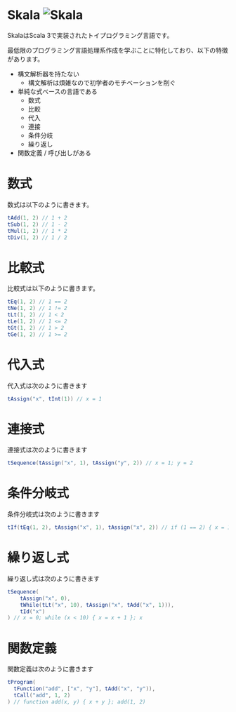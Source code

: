 # Skala ![Skala](https://github.com/kmizu/skala/actions/workflows/ci.yml/badge.svg)

SkalaはScala 3で実装されたトイプログラミング言語です。

最低限のプログラミング言語処理系作成を学ぶことに特化しており、以下の特徴があります。

- 構文解析器を持たない
  - 構文解析は煩雑なので初学者のモチベーションを削ぐ
- 単純な式ベースの言語である
  - 数式
  - 比較
  - 代入
  - 連接
  - 条件分岐
  - 繰り返し
- 関数定義 / 呼び出しがある

# 数式

数式は以下のように書きます。

```scala
tAdd(1, 2) // 1 + 2
tSub(1, 2) // 1 - 2
tMul(1, 2) // 1 * 2
tDiv(1, 2) // 1 / 2
```

# 比較式

比較式は以下のように書きます。

```scala
tEq(1, 2) // 1 == 2
tNe(1, 2) // 1 != 2
tLt(1, 2) // 1 < 2
tLe(1, 2) // 1 <= 2
tGt(1, 2) // 1 > 2
tGe(1, 2) // 1 >= 2
```

# 代入式

代入式は次のように書きます

```scala
tAssign("x", tInt(1)) // x = 1
```

# 連接式

連接式は次のように書きます

```scala
tSequence(tAssign("x", 1), tAssign("y", 2)) // x = 1; y = 2
```

# 条件分岐式

条件分岐式は次のように書きます

```scala
tIf(tEq(1, 2), tAssign("x", 1), tAssign("x", 2)) // if (1 == 2) { x = 1 } else { x = 2 }
```

# 繰り返し式

繰り返し式は次のように書きます

```scala
tSequence(
    tAssign("x", 0),
    tWhile(tLt("x", 10), tAssign("x", tAdd("x", 1))),
    tId("x")
) // x = 0; while (x < 10) { x = x + 1 }; x
```

# 関数定義

関数定義は次のように書きます

```scala
tProgram(
  tFunction("add", ["x", "y"], tAdd("x", "y")),
  tCall("add", 1, 2)
) // function add(x, y) { x + y }; add(1, 2)
